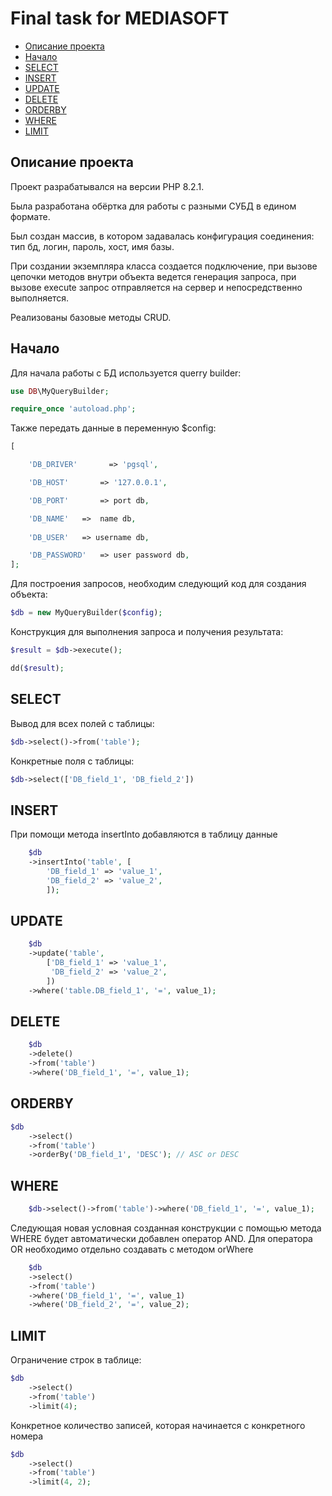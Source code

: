 # Final task for MEDIASOFT

- [Описание проекта](#project)
- [Начало](#begin)
- [SELECT](#select)
- [INSERT](#insert)
- [UPDATE](#update)
- [DELETE](#delete)
- [ORDERBY](#orderby)
- [WHERE](#where)
- [LIMIT](#limit)






## Описание проекта
<a name="project"></a> 

Проект разрабатывался на версии PHP 8.2.1.

Была разработана обёртка для работы с разными СУБД в едином формате.

Был создан массив, в котором задавалась конфигурация соединения: тип бд, логин, пароль, хост, имя базы.

При создании экземпляра класса создается подключение, при вызове цепочки методов внутри объекта ведется генерация запроса, при вызове execute запрос отправляется на сервер и непосредственно выполняется.

Реализованы базовые методы CRUD.

## Начало
<a name="begin"></a> 

Для начала работы с БД используется querry builder:

```php
use DB\MyQueryBuilder;

require_once 'autoload.php';
```

Также передать данные в переменную $config:

```php
[

    'DB_DRIVER'       => 'pgsql', 

    'DB_HOST'       => '127.0.0.1', 

    'DB_PORT'       => port db, 

    'DB_NAME'   =>  name db, 
    
    'DB_USER'   => username db, 

    'DB_PASSWORD'   => user password db,
];
```

Для построения запросов, необходим следующий код для создания объекта:

```php
$db = new MyQueryBuilder($config);
```

Конструкция для выполнения запроса и получения результата:

```php
$result = $db->execute();

dd($result);
```

## SELECT
<a name="select"></a> 

Вывод для всех полей с таблицы: 

```php
$db->select()->from('table');
```

Конкретные поля с таблицы:

```php
$db->select(['DB_field_1', 'DB_field_2'])
```

## INSERT
<a name="insert"></a>

При помощи метода insertInto добавляются в таблицу данные

```php
    $db
    ->insertInto('table', [
        'DB_field_1' => 'value_1',
        'DB_field_2' => 'value_2',
        ]);
```

## UPDATE
<a name="update"></a>

```php
    $db
    ->update('table',
        ['DB_field_1' => 'value_1',
         'DB_field_2' => 'value_2',
        ])
    ->where('table.DB_field_1', '=', value_1);
```

## DELETE
<a name="delete"></a>

```php
    $db
    ->delete()
    ->from('table')
    ->where('DB_field_1', '=', value_1);
```

## ORDERBY
<a name="orderby"></a>

```php
$db
    ->select()
    ->from('table')
    ->orderBy('DB_field_1', 'DESC'); // ASC or DESC
```

## WHERE

```php
    $db->select()->from('table')->where('DB_field_1', '=', value_1);
```

Следующая новая условная созданная конструкции с помощью метода WHERE будет автоматически добавлен оператор AND. Для оператора OR необходимо отдельно создавать с методом orWhere

```php
    $db
    ->select()
    ->from('table')
    ->where('DB_field_1', '=', value_1)
    ->where('DB_field_2', '=', value_2);
```

## LIMIT
<a name="limit"></a>

Ограничение строк в таблице:

```php
$db
    ->select()
    ->from('table')
    ->limit(4);
```

Конкретное количество записей, которая начинается с конкретного номера

```php
$db
    ->select()
    ->from('table')
    ->limit(4, 2); 
```


